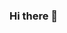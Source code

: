 ### Hi there 👋

<!--
**sanxy/sanxy** is a ✨ _special_ ✨ repository because its `README.md` (this file) appears on your GitHub profile.


- 🔭 I’m currently working on freelance Projects
- 🌱 I’m currently learning flutter
- 👯 I’m looking to collaborate on Open-Source projects
- 🤔 I’m looking for help with Nothing
- 💬 Ask me about Flutter
- 📫 How to reach me: yusufadefolahan@gmail.com
- ⚡ Fun fact: I love watching video tutorials than reading

![Github stats](https://github-readme-stats.vercel.app/api?username=sanxy)
